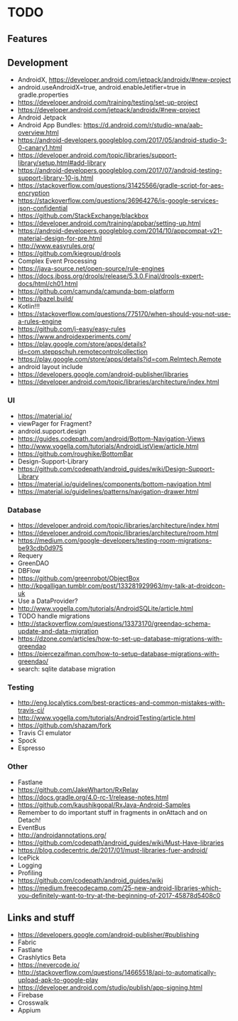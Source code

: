 # TODO

## Features

## Development
* AndroidX, https://developer.android.com/jetpack/androidx/#new-project
* android.useAndroidX=true, android.enableJetifier=true in gradle.properties
* https://developer.android.com/training/testing/set-up-project
* https://developer.android.com/jetpack/androidx/#new-project
* Android Jetpack
* Android App Bundles: https://d.android.com/r/studio-wna/aab-overview.html
* https://android-developers.googleblog.com/2017/05/android-studio-3-0-canary1.html
* https://developer.android.com/topic/libraries/support-library/setup.html#add-library
* https://android-developers.googleblog.com/2017/07/android-testing-support-library-10-is.html
* https://stackoverflow.com/questions/31425566/gradle-script-for-aes-encryption
* https://stackoverflow.com/questions/36964276/is-google-services-json-confidential
* https://github.com/StackExchange/blackbox
* https://developer.android.com/training/appbar/setting-up.html
* https://android-developers.googleblog.com/2014/10/appcompat-v21-material-design-for-pre.html
* http://www.easyrules.org/
* https://github.com/kiegroup/drools
* Complex Event Processing
* https://java-source.net/open-source/rule-engines
* https://docs.jboss.org/drools/release/5.3.0.Final/drools-expert-docs/html/ch01.html
* https://github.com/camunda/camunda-bpm-platform
* https://bazel.build/
* Kotlin!!!
* https://stackoverflow.com/questions/775170/when-should-you-not-use-a-rules-engine
* https://github.com/j-easy/easy-rules
* https://www.androidexperiments.com/
* https://play.google.com/store/apps/details?id=com.steppschuh.remotecontrolcollection
* https://play.google.com/store/apps/details?id=com.Relmtech.Remote
* android layout include
* https://developers.google.com/android-publisher/libraries
* https://developer.android.com/topic/libraries/architecture/index.html

### UI
* https://material.io/
* viewPager for Fragment?
* android.support.design
* https://guides.codepath.com/android/Bottom-Navigation-Views
* http://www.vogella.com/tutorials/AndroidListView/article.html
* https://github.com/roughike/BottomBar
* Design-Support-Library
* https://github.com/codepath/android_guides/wiki/Design-Support-Library
* https://material.io/guidelines/components/bottom-navigation.html
* https://material.io/guidelines/patterns/navigation-drawer.html

### Database
* https://developer.android.com/topic/libraries/architecture/index.html
* https://developer.android.com/topic/libraries/architecture/room.html
* https://medium.com/google-developers/testing-room-migrations-be93cdb0d975
* Requery
* GreenDAO
* DBFlow
* https://github.com/greenrobot/ObjectBox
* http://kpgalligan.tumblr.com/post/133281929963/my-talk-at-droidcon-uk
* Use a DataProvider?
* http://www.vogella.com/tutorials/AndroidSQLite/article.html
* TODO handle migrations
* http://stackoverflow.com/questions/13373170/greendao-schema-update-and-data-migration
* https://dzone.com/articles/how-to-set-up-database-migrations-with-greendao
* https://piercezaifman.com/how-to-setup-database-migrations-with-greendao/
* search: sqlite database migration

### Testing
* http://eng.localytics.com/best-practices-and-common-mistakes-with-travis-ci/
* http://www.vogella.com/tutorials/AndroidTesting/article.html
* https://github.com/shazam/fork
* Travis CI emulator
* Spock
* Espresso

### Other
* Fastlane
* https://github.com/JakeWharton/RxRelay
* https://docs.gradle.org/4.0-rc-1/release-notes.html
* https://github.com/kaushikgopal/RxJava-Android-Samples
* Remember to do important stuff in fragments in onAttach and on Detach!
* EventBus
* http://androidannotations.org/
* https://github.com/codepath/android_guides/wiki/Must-Have-libraries
* https://blog.codecentric.de/2017/01/must-libraries-fuer-android/
* IcePick
* Logging
* Profiling
* https://github.com/codepath/android_guides/wiki
* https://medium.freecodecamp.com/25-new-android-libraries-which-you-definitely-want-to-try-at-the-beginning-of-2017-45878d5408c0

## Links and stuff
* https://developers.google.com/android-publisher/#publishing
* Fabric
* Fastlane
* Crashlytics Beta
* https://nevercode.io/
* http://stackoverflow.com/questions/14665518/api-to-automatically-upload-apk-to-google-play
* https://developer.android.com/studio/publish/app-signing.html
* Firebase
* Crosswalk
* Appium
